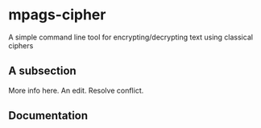 # mpags-cipher
A simple command line tool for encrypting/decrypting text using classical ciphers

## A subsection
More info here. An edit. Resolve conflict.

## Documentation
